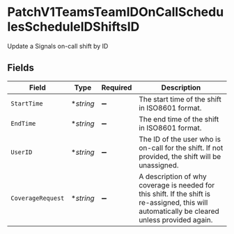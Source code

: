 # PatchV1TeamsTeamIDOnCallSchedulesScheduleIDShiftsID

Update a Signals on-call shift by ID


## Fields

| Field                                                                                                                                          | Type                                                                                                                                           | Required                                                                                                                                       | Description                                                                                                                                    |
| ---------------------------------------------------------------------------------------------------------------------------------------------- | ---------------------------------------------------------------------------------------------------------------------------------------------- | ---------------------------------------------------------------------------------------------------------------------------------------------- | ---------------------------------------------------------------------------------------------------------------------------------------------- |
| `StartTime`                                                                                                                                    | **string*                                                                                                                                      | :heavy_minus_sign:                                                                                                                             | The start time of the shift in ISO8601 format.                                                                                                 |
| `EndTime`                                                                                                                                      | **string*                                                                                                                                      | :heavy_minus_sign:                                                                                                                             | The end time of the shift in ISO8601 format.                                                                                                   |
| `UserID`                                                                                                                                       | **string*                                                                                                                                      | :heavy_minus_sign:                                                                                                                             | The ID of the user who is on-call for the shift. If not provided, the shift will be unassigned.                                                |
| `CoverageRequest`                                                                                                                              | **string*                                                                                                                                      | :heavy_minus_sign:                                                                                                                             | A description of why coverage is needed for this shift. If the shift is re-assigned, this will automatically be cleared unless provided again. |